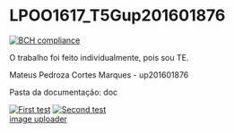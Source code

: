 # LPOO1617_T5Gup201601876

[![BCH compliance](https://bettercodehub.com/edge/badge/mpcmarques/LPOO1617_T5GMateus201601876)](https://bettercodehub.com/)

O trabalho foi feito individualmente, pois sou TE.

Mateus Pedroza Cortes Marques - up201601876

Pasta da documentação: doc


<a href="https://ibb.co/gKR8Ov"><img src="https://preview.ibb.co/dVgxGF/Captura_de_ecr_2017_03_26_s_23_09_24.png" alt="First test" border="0"></a>
<a href="https://ibb.co/fOZHGF"><img src="https://preview.ibb.co/i6bWbF/Captura_de_ecr_2017_03_26_s_23_14_40.png" alt="Second test" border="0"></a><br /><a target='_blank' href='https://pt.imgbb.com/'>image uploader</a><br/>

